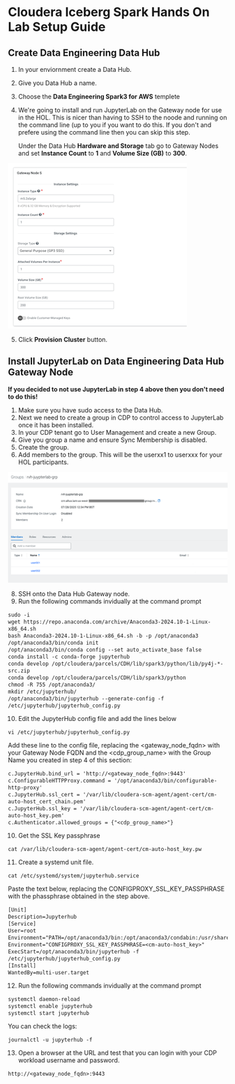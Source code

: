 # Cloudera Iceberg Spark Hands On Lab Setup Guide

## Create Data Engineering Data Hub

1. In your enviornment create a Data Hub.
2. Give you Data Hub a name.
3. Choose the **Data Engineering Spark3 for AWS** templete
4. We're going to install and run JupyterLab on the Gateway node for use in the HOL. This is nicer than having to SSH to the noode and running on the command line (up to you if you want to do this. If you don't and prefere using the command line then you can skip this step.
   
   Under the Data Hub **Hardware and Storage** tab go to Gateway Nodes and set **Instance Count** to **1** and **Volume Size (GB)** to **300**. 

![alt text](/img/gatewaynode.png)

5. Click **Provision Cluster** button.

## Install JupyterLab on Data Engineering Data Hub Gateway Node

**If you decided to not use JupyterLab in step 4 above then you don't need to do this!**

1. Make sure you have sudo access to the Data Hub.
2. Next we need to create a group in CDP to control access to JupyterLab once it has been installed.
3. In your CDP tenant go to User Management and create a new Group.
4. Give you group a name and ensure Sync Membership is disabled.
5. Create the group.
6. Add members to the group. This will be the userxx1 to userxxx for your HOL participants.

![alt text](/img/jupyterlabgroup.png)
   
8. SSH onto the Data Hub Gateway node.
9. Run the following commands invidually at the command prompt
```
sudo -i
wget https://repo.anaconda.com/archive/Anaconda3-2024.10-1-Linux-x86_64.sh
bash Anaconda3-2024.10-1-Linux-x86_64.sh -b -p /opt/anaconda3
/opt/anaconda3/bin/conda init
/opt/anaconda3/bin/conda config --set auto_activate_base false
conda install -c conda-forge jupyterhub
conda develop /opt/cloudera/parcels/CDH/lib/spark3/python/lib/py4j-*-src.zip
conda develop /opt/cloudera/parcels/CDH/lib/spark3/python
chmod -R 755 /opt/anaconda3/
mkdir /etc/jupyterhub/
/opt/anaconda3/bin/jupyterhub --generate-config -f /etc/jupyterhub/jupyterhub_config.py
```

10. Edit the JupyterHub config file and add the lines below

```
vi /etc/jupyterhub/jupyterhub_config.py
```
Add these line to the config file, replacing the <gateway_node_fqdn> with your Gateway Node FQDN and the <cdp_group_name> with the Group Name you created in step 4 of this section:
```
c.JupyterHub.bind_url = 'http://<gateway_node_fqdn>:9443'
c.ConfigurableHTTPProxy.command = '/opt/anaconda3/bin/configurable-http-proxy'
c.JupyterHub.ssl_cert = '/var/lib/cloudera-scm-agent/agent-cert/cm-auto-host_cert_chain.pem'
c.JupyterHub.ssl_key = '/var/lib/cloudera-scm-agent/agent-cert/cm-auto-host_key.pem'
c.Authenticator.allowed_groups = {"<cdp_group_name>"}
```

10. Get the SSL Key passphrase
```
cat /var/lib/cloudera-scm-agent/agent-cert/cm-auto-host_key.pw
```
11. Create a systemd unit file.
```
cat /etc/systemd/system/jupyterhub.service
```
Paste the text below, replacing the CONFIGPROXY_SSL_KEY_PASSPHRASE with the phassphrase obtained in the step above.

```
[Unit]
Description=Jupyterhub
[Service]
User=root
Environment="PATH=/opt/anaconda3/bin:/opt/anaconda3/condabin:/usr/share/Modules/bin:/usr/local/sbin:/usr/local/bin:/usr/sbin:/usr/bin:/root/bin"
Environment="CONFIGPROXY_SSL_KEY_PASSPHRASE=<cm-auto-host_key>"
ExecStart=/opt/anaconda3/bin/jupyterhub -f /etc/jupyterhub/jupyterhub_config.py
[Install]
WantedBy=multi-user.target
```

12. Run the following commands invidually at the command prompt
```
systemctl daemon-reload
systemctl enable jupyterhub
systemctl start jupyterhub
```
You can check the logs:
```
journalctl -u jupyterhub -f
```
13. Open a browser at the URL and test that you can login with your CDP workload username and password.
```
http://<gateway_node_fqdn>:9443
```


